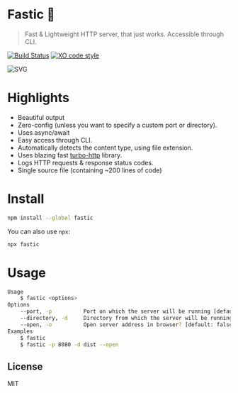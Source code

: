 # Fastic 🚀

> Fast & Lightweight HTTP server, that just works. Accessible through CLI.

[![Build Status](https://travis-ci.org/xxczaki/fastic.svg?branch=master)](https://travis-ci.org/xxczaki/fastic) [![XO code style](https://img.shields.io/badge/code_style-XO-5ed9c7.svg)](https://github.com/xojs/xo)

<img src="https://rawcdn.githack.com/xxczaki/fastic/master/gif.svg" alt="SVG">

# Highlights
- Beautiful output
- Zero-config (unless you want to specify a custom port or directory).
- Uses async/await
- Easy access through CLI.
- Automatically detects the content type, using file extension.
- Uses blazing fast [turbo-http](https://github.com/mafintosh/turbo-http) library.
- Logs HTTP requests & response status codes.
- Single source file (containing ~200 lines of code)

# Install
```bash
npm install --global fastic
```
You can also use `npx`:
```bash
npx fastic
```

# Usage

```bash
Usage
    $ fastic <options>
Options
    --port, -p    		Port on which the server will be running [default: 5050]
    --directory, -d     Directory from which the server will be running [default: current path]
    --open, -o          Open server address in browser? [default: false]
Examples
    $ fastic
    $ fastic -p 8080 -d dist --open
```

## License

MIT

